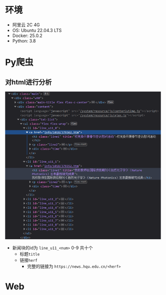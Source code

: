 # 环境
- 阿里云 2C 4G
- OS: Ubuntu 22.04.3 LTS
- Docker: 25.0.2
- Python: 3.8

# Py爬虫

## 对html进行分析
![html](pics/html.png)

- 新闻块的id为 `line_u11_<num>` 0-9 共十个
  - 标题`title`
  - 链接`herf`
    - 完整的链接为 `https://news.hqu.edu.cn/<herf>`

# Web